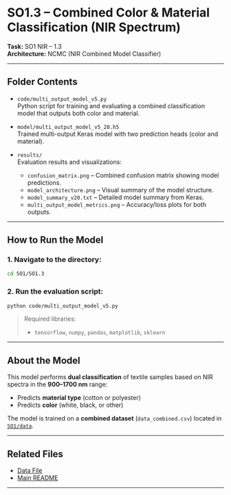 
# SO1.3 – Combined Color & Material Classification (NIR Spectrum)

**Task:** SO1 NIR – 1.3  
**Architecture:** NCMC (NIR Combined Model Classifier)

---

##  Folder Contents

- `code/multi_output_model_v5.py`  
  Python script for training and evaluating a combined classification model that outputs both color and material.

- `model/multi_output_model_v5_20.h5`  
  Trained multi-output Keras model with two prediction heads (color and material).

- `results/`  
  Evaluation results and visualizations:
  - `confusion_matrix.png` – Combined confusion matrix showing model predictions.
  - `model_architecture.png` – Visual summary of the model structure.
  - `model_summary_v20.txt` – Detailed model summary from Keras.
  - `multi_output_model_metrics.png` – Accuracy/loss plots for both outputs.

---

##  How to Run the Model

### 1. Navigate to the directory:
```bash
cd SO1/SO1.3
```

### 2. Run the evaluation script:
```bash
python code/multi_output_model_v5.py
```

>  Required libraries:
> - `tensorflow`, `numpy`, `pandas`, `matplotlib`, `sklearn`

---

##  About the Model

This model performs **dual classification** of textile samples based on NIR spectra in the **900–1700 nm** range:
- Predicts **material type** (cotton or polyester)
- Predicts **color** (white, black, or other)

The model is trained on a **combined dataset** (`data_combined.csv`) located in [`SO1/data`](../data/).

---

##  Related Files

- [Data File](../data/data_combined.csv)
- [Main README](../../README.md)

---
